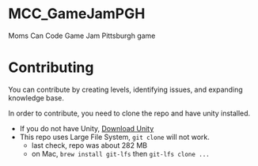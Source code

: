 # MCC_GameJamPGH
Moms Can Code Game Jam Pittsburgh game

# Contributing
You can contribute by creating levels, identifying issues, and expanding knowledge base.

In order to contribute, you need to clone the repo and have unity installed.

* If you do not have Unity, [Download Unity](https://store.unity.com/download?ref=personal)
* This repo uses Large File System, `git clone` will not work.
  - last check, repo was about 282 MB
  - on Mac, `brew install git-lfs` then `git-lfs clone ...`
